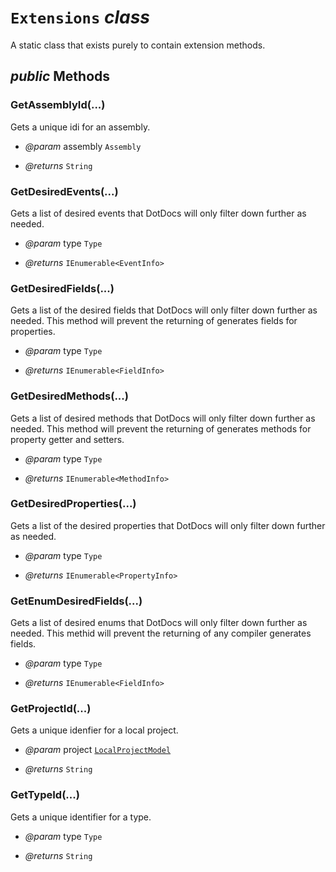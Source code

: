 # <code><span title="A static class that exists purely to contain extension methods.">Extensions</span></code> *class*

A static class that exists purely to contain extension methods.



## *public* Methods

### GetAssemblyId(...)

Gets a unique idi for an assembly.

- *@param* assembly <code><span title="Represents an assembly, which is a reusable, versionable, and self-describing building block of a common language runtime application.">Assembly</span></code>

- *@returns* <code><span title="Represents text as a sequence of UTF-16 code units.">String</span></code>

### GetDesiredEvents(...)

Gets a list of desired events that DotDocs will only filter down further as needed.

- *@param* type <code><span title="Represents type declarations: class types, interface types, array types, value types, enumeration types, type parameters, generic type definitions, and open or closed constructed generic types.">Type</span></code>

- *@returns* <code><span title="">IEnumerable</span><<span title="Discovers the attributes of an event and provides access to event metadata.">EventInfo</span>></code>

### GetDesiredFields(...)

Gets a list of the desired fields that DotDocs will only filter down further as needed.
This method will prevent the returning of generates fields for properties.

- *@param* type <code><span title="Represents type declarations: class types, interface types, array types, value types, enumeration types, type parameters, generic type definitions, and open or closed constructed generic types.">Type</span></code>

- *@returns* <code><span title="">IEnumerable</span><<span title="Discovers the attributes of a field and provides access to field metadata.">FieldInfo</span>></code>

### GetDesiredMethods(...)

Gets a list of desired methods that DotDocs will only filter down further as needed. 
This method will prevent the returning of generates methods for property getter and setters.

- *@param* type <code><span title="Represents type declarations: class types, interface types, array types, value types, enumeration types, type parameters, generic type definitions, and open or closed constructed generic types.">Type</span></code>

- *@returns* <code><span title="">IEnumerable</span><<span title="Discovers the attributes of a method and provides access to method metadata.">MethodInfo</span>></code>

### GetDesiredProperties(...)

Gets a list of the desired properties that DotDocs will only filter down further as needed.

- *@param* type <code><span title="Represents type declarations: class types, interface types, array types, value types, enumeration types, type parameters, generic type definitions, and open or closed constructed generic types.">Type</span></code>

- *@returns* <code><span title="">IEnumerable</span><<span title="Discovers the attributes of a property and provides access to property metadata.">PropertyInfo</span>></code>

### GetEnumDesiredFields(...)

Gets a list of desired enums that DotDocs will only filter down further as needed.
This methid will prevent the returning of any compiler generates fields.

- *@param* type <code><span title="Represents type declarations: class types, interface types, array types, value types, enumeration types, type parameters, generic type definitions, and open or closed constructed generic types.">Type</span></code>

- *@returns* <code><span title="">IEnumerable</span><<span title="Discovers the attributes of a field and provides access to field metadata.">FieldInfo</span>></code>

### GetProjectId(...)

Gets a unique idenfier for a local project.

- *@param* project <code><a href="LocalProjectModel.md">LocalProjectModel</a></code>

- *@returns* <code><span title="Represents text as a sequence of UTF-16 code units.">String</span></code>

### GetTypeId(...)

Gets a unique identifier for a type.

- *@param* type <code><span title="Represents type declarations: class types, interface types, array types, value types, enumeration types, type parameters, generic type definitions, and open or closed constructed generic types.">Type</span></code>

- *@returns* <code><span title="Represents text as a sequence of UTF-16 code units.">String</span></code>